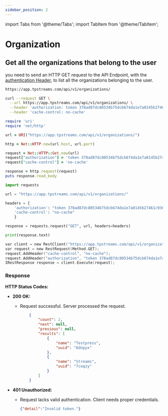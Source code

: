 ```yaml
---
sidebar_position: 2
---
```


import Tabs from '@theme/Tabs';
import TabItem from '@theme/TabItem';

# Organization

## Get all the organizations that belong to the user

you need to send an HTTP GET request to the API Endpoint, with the [authentication Header](../server-api/authentication.md), to list all the  organizations belonging to the user.

```bash
https://app.tpstreams.com/api/v1/organizations/
```

<Tabs>
<TabItem value="URL" label="cURL">

```bash
curl --request GET \
  --url https://app.tpstreams.com/api/v1/organizations/ \
  --header 'authorization: token 378ad87dc80534b75dcb674da1e7a0145b27461c936c4091c17546fdca6baac1' \
  --header 'cache-control: no-cache'
```

</TabItem>
<TabItem value="rb" label="Ruby">

``` rb
require 'uri'
require 'net/http'

url = URI("https://app.tpstreams.com/api/v1/organizations/")

http = Net::HTTP.new(url.host, url.port)

request = Net::HTTP::Get.new(url)
request["authorization"] = 'token 378ad87dc80534b75dcb674da1e7a0145b27461c936c4091c17546fdca6baac1'
request["cache-control"] = 'no-cache'

response = http.request(request)
puts response.read_body
```

</TabItem>
<TabItem value="py" label="Python">

```py
import requests

url = "https://app.tpstreams.com/api/v1/organizations/"

headers = {
    'authorization': "token 378ad87dc80534b75dcb674da1e7a0145b27461c936c4091c17546fdca6baac1",
    'cache-control': "no-cache"
    }

response = requests.request("GET", url, headers=headers)

print(response.text)

```


</TabItem>
<TabItem value="c" label="C#">

```c
var client = new RestClient("https://app.tpstreams.com/api/v1/organizations/");
var request = new RestRequest(Method.GET);
request.AddHeader("cache-control", "no-cache");
request.AddHeader("authorization", "token 378ad87dc80534b75dcb674da1e7a0145b27461c936c4091c17546fdca6baac1");
IRestResponse response = client.Execute(request);
```
</TabItem>
</Tabs>

### Response 


**HTTP Status Codes:**

- **200 OK:**
  - Request successful. Server processed the request.

    ```json
        {
            "count": 2,
            "next": null,
            "previous": null,
            "results": [
                {
                    "name": "Testpress",
                    "uuid": "6dnpyx"
                },
                {
                    "name": "Streams",
                    "uuid": "7coqzy"
                }
            ]
        }
    ```

- **401 Unauthorized:**
  - Request lacks valid authentication. Client needs proper credentials.
  
    ```json
    {"detail":"Invalid token."}
    ```
